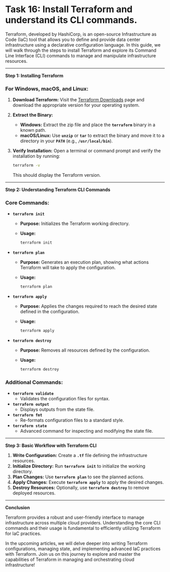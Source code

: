 # Task 16: Install Terraform and understand its CLI commands.

Terraform, developed by HashiCorp, is an open-source Infrastructure as Code (IaC) tool that allows you to define and provide data center infrastructure using a declarative configuration language. In this guide, we will walk through the steps to install Terraform and explore its Command Line Interface (CLI) commands to manage and manipulate infrastructure resources.

---

**Step 1: Installing Terraform**

### **For Windows, macOS, and Linux:**

1. **Download Terraform:** Visit the [Terraform Downloads](https://www.terraform.io/downloads.html) page and download the appropriate version for your operating system.
2. **Extract the Binary:**
    - **Windows:** Extract the zip file and place the **`terraform`** binary in a known path.
    - **macOS/Linux:** Use **`unzip`** or **`tar`** to extract the binary and move it to a directory in your **`PATH`** (e.g., **`/usr/local/bin`**).
3. **Verify Installation:** Open a terminal or command prompt and verify the installation by running:
    
    ```bash
    terraform -v
    ```
    
    This should display the Terraform version.
    

---

**Step 2: Understanding Terraform CLI Commands**

### **Core Commands:**

- **`terraform init`**
    - **Purpose:** Initializes the Terraform working directory.
    - **Usage:**
        
        ```bash
        terraform init
        ```
        
- **`terraform plan`**
    - **Purpose:** Generates an execution plan, showing what actions Terraform will take to apply the configuration.
    - **Usage:**
        
        ```bash
        terraform plan
        ```
        
- **`terraform apply`**
    - **Purpose:** Applies the changes required to reach the desired state defined in the configuration.
    - **Usage:**
        
        ```bash
        terraform apply
        ```
        
- **`terraform destroy`**
    - **Purpose:** Removes all resources defined by the configuration.
    - **Usage:**
        
        ```bash
        terraform destroy
        ```
        

### **Additional Commands:**

- **`terraform validate`**
    - Validates the configuration files for syntax.
- **`terraform output`**
    - Displays outputs from the state file.
- **`terraform fmt`**
    - Re-formats configuration files to a standard style.
- **`terraform state`**
    - Advanced command for inspecting and modifying the state file.

---

**Step 3: Basic Workflow with Terraform CLI**

1. **Write Configuration:** Create a **`.tf`** file defining the infrastructure resources.
2. **Initialize Directory:** Run **`terraform init`** to initialize the working directory.
3. **Plan Changes:** Use **`terraform plan`** to see the planned actions.
4. **Apply Changes:** Execute **`terraform apply`** to apply the desired changes.
5. **Destroy Resources:** Optionally, use **`terraform destroy`** to remove deployed resources.

---

**Conclusion**

Terraform provides a robust and user-friendly interface to manage infrastructure across multiple cloud providers. Understanding the core CLI commands and their usage is fundamental to efficiently utilizing Terraform for IaC practices.

In the upcoming articles, we will delve deeper into writing Terraform configurations, managing state, and implementing advanced IaC practices with Terraform. Join us on this journey to explore and master the capabilities of Terraform in managing and orchestrating cloud infrastructure!